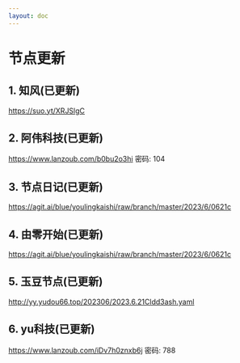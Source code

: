 ```yaml
---
layout: doc
---
```

# 节点更新

## 1. 知风(已更新)

https://suo.yt/XRJSlgC

## 2. 阿伟科技(已更新)

  https://www.lanzoub.com/b0bu2o3hi 密码: 104

## 3. 节点日记(已更新)

  https://agit.ai/blue/youlingkaishi/raw/branch/master/2023/6/0621c

## 4. 由零开始(已更新)

https://agit.ai/blue/youlingkaishi/raw/branch/master/2023/6/0621c

## 5. 玉豆节点(已更新)

http://yy.yudou66.top/202306/2023.6.21Cldd3ash.yaml
  
## 6. yu科技(已更新)

https://www.lanzoub.com/iDv7h0znxb6j 密码: 788
